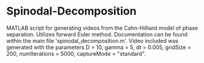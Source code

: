 # Spinodal-Decomposition
MATLAB script for generating videos from the Cahn-Hilliard model of phase separation. Utilizes forward Euler method. Documentation can be found within the main file 'spinodal_decomposition.m'. Video included was generated with the parameters D = 10, gamma = 5, dt = 0.005, gridSize = 200, numIterations = 5000, captureMode = "standard".
